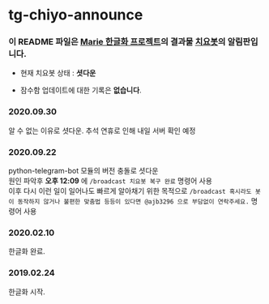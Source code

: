 # tg-chiyo-announce
### 이 README 파일은 [Marie 한글화 프로젝트](https://github.com/marie-kor-pj/tgbot-kor-pj)의 결과물 [치요봇](https://t.me/kor_marie_bot)의 알림판입니다.

* 현재 치요봇 상태 : **셧다운**

* 잠수함 업데이트에 대한 기록은 **없습니다**.

### 2020.09.30

알 수 없는 이유로 셧다운. 추석 연휴로 인해 내일 서버 확인 예정

### 2020.09.22

python-telegram-bot 모듈의 버전 충돌로 셧다운<br>
원인 파악후 **오후 12:09** 에 `/broadcast 치요봇 복구 완료` 명령어 사용<br>
이후 다시 이런 일이 일어나도 빠르게 알아채기 위한 목적으로 `/broadcast 혹시라도 봇이 동작하지 않거나 불편한 맞춤법 등등이 있다면 @ajb3296 으로 부담없이 연락주세요.` 명령어 사용

### 2020.02.10

한글화 완료.

### 2019.02.24

한글화 시작.
